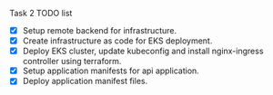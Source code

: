 Task 2 TODO list
- [x] Setup remote backend for infrastructure.
- [x] Create infrastructure as code for EKS deployment.
- [x] Deploy EKS cluster, update kubeconfig and install nginx-ingress controller using terraform.
- [x] Setup application manifests for api application.
- [x] Deploy application manifest files.